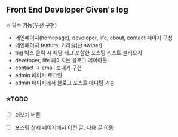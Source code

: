 ## Front End Developer Given's log

🔥 필수 기능(우선 구현)

- 메인페이지(homepage), developer, life, about, contact 페이지 구성
- 메인페이지 feature, 카라솔(난 swiper)
- tag 박스 클릭 시 해당 태그 포함한 포스팅 리스트 불러오기
- developer, life 페이지는 블로그 레이아웃
- contact → email 보내기 구현
- admin 페이지 로그인
- admin 페이지에서 블로그 포스트 에디팅 기능


### ⭐️TODO
- [ ] 더보기 버튼
- [ ] 포스팅 상세 페이지에서 이전 글, 다음 글 이동


